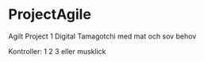 # ProjectAgile
Agilt Project 1
Digital Tamagotchi med mat och sov behov

Kontroller:
1 2 3 eller musklick
